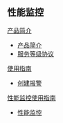 ## 性能监控

[产品简介]()

* [产品简介](运维工具/性能监控/产品简介/性能监控产品简介.md)  
* [服务等级协议](运维工具/性能监控/产品简介/性能监控服务等级协议（SLA）.md)

[使用指南]()

* [创建报警](运维工具/性能监控/使用指南/创建报警.md)

[性能监控使用指南]()

* [性能监控](运维工具/性能监控/性能监控使用指南/性能监控.md)
